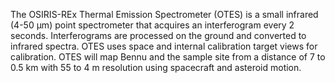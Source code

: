 The OSIRIS-REx Thermal Emission Spectrometer (OTES) is a small infrared (4-50 µm) point spectrometer that
         acquires an interferogram every 2 seconds. Interferograms are processed on the ground and converted to infrared spectra. 
         OTES uses space and internal calibration target views for calibration. OTES will map Bennu and the sample site from a 
         distance of 7 to 0.5 km with 55 to 4 m resolution using spacecraft and asteroid motion. 
        